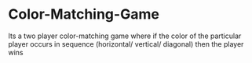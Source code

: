 # Color-Matching-Game
Its a two player color-matching game where if the color of the particular player occurs in sequence (horizontal/ vertical/ diagonal) then the player wins
